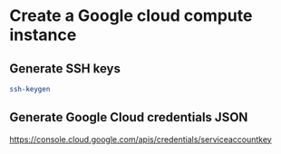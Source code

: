 # Create a Google cloud compute instance

## Generate SSH keys

```bash
ssh-keygen
```

## Generate Google Cloud credentials JSON

<https://console.cloud.google.com/apis/credentials/serviceaccountkey>